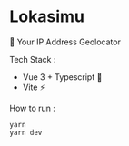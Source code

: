 # Lokasimu

📍 Your IP Address Geolocator

Tech Stack :

-   Vue 3 + Typescript 🌿
-   Vite ⚡

How to run :

```
yarn
yarn dev
```
